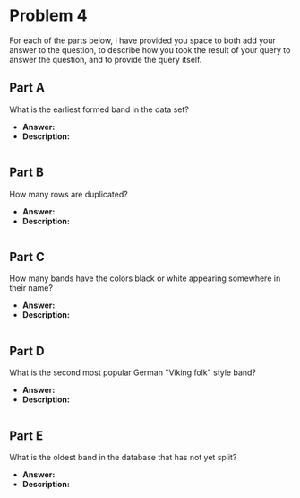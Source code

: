 
# Problem 4

For each of the parts below, I have provided you space to both add your answer to the question,
to describe how you took the result of your query to answer the question, and to provide the
query itself.


## Part A
What is the earliest formed band in the data set?
 - **Answer:**
 - **Description:**
```sql

```

## Part B
How many rows are duplicated?
 - **Answer:**
 - **Description:**
```sql

```

## Part C
How many bands have the colors black or white appearing somewhere in their name?
 - **Answer:**
 - **Description:**
```sql

```

## Part D
What is the second most popular German "Viking folk" style band?
 - **Answer:**
 - **Description:**
```sql

```

## Part E
What is the oldest band in the database that has not yet split?
 - **Answer:**
 - **Description:**
```sql

```
